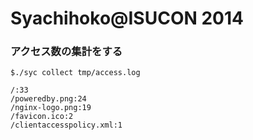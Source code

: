 Syachihoko@ISUCON 2014
==========

### アクセス数の集計をする

```
$./syc collect tmp/access.log
```

```
/:33
/poweredby.png:24
/nginx-logo.png:19
/favicon.ico:2
/clientaccesspolicy.xml:1
```
